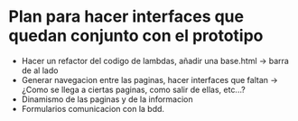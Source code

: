 # Plan para hacer interfaces que quedan conjunto con el prototipo
- Hacer un refactor del codigo de lambdas, añadir una base.html -> barra de al lado
- Generar navegacion entre las paginas, hacer interfaces que faltan -> ¿Como se llega a ciertas paginas, como salir de ellas, etc...?
- Dinamismo de las paginas y de la informacion
- Formularios comunicacion con la bdd.
